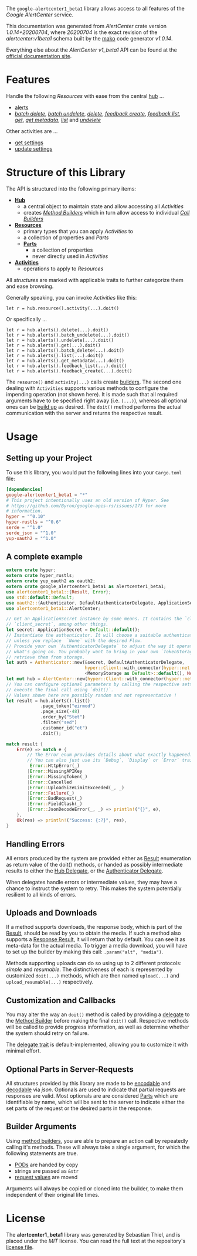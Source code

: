 <!---
DO NOT EDIT !
This file was generated automatically from 'src/mako/api/README.md.mako'
DO NOT EDIT !
-->
The `google-alertcenter1_beta1` library allows access to all features of the *Google AlertCenter* service.

This documentation was generated from *AlertCenter* crate version *1.0.14+20200704*, where *20200704* is the exact revision of the *alertcenter:v1beta1* schema built by the [mako](http://www.makotemplates.org/) code generator *v1.0.14*.

Everything else about the *AlertCenter* *v1_beta1* API can be found at the
[official documentation site](https://developers.google.com/admin-sdk/alertcenter/).
# Features

Handle the following *Resources* with ease from the central [hub](https://docs.rs/google-alertcenter1_beta1/1.0.14+20200704/google_alertcenter1_beta1/struct.AlertCenter.html) ... 

* [alerts](https://docs.rs/google-alertcenter1_beta1/1.0.14+20200704/google_alertcenter1_beta1/struct.Alert.html)
 * [*batch delete*](https://docs.rs/google-alertcenter1_beta1/1.0.14+20200704/google_alertcenter1_beta1/struct.AlertBatchDeleteCall.html), [*batch undelete*](https://docs.rs/google-alertcenter1_beta1/1.0.14+20200704/google_alertcenter1_beta1/struct.AlertBatchUndeleteCall.html), [*delete*](https://docs.rs/google-alertcenter1_beta1/1.0.14+20200704/google_alertcenter1_beta1/struct.AlertDeleteCall.html), [*feedback create*](https://docs.rs/google-alertcenter1_beta1/1.0.14+20200704/google_alertcenter1_beta1/struct.AlertFeedbackCreateCall.html), [*feedback list*](https://docs.rs/google-alertcenter1_beta1/1.0.14+20200704/google_alertcenter1_beta1/struct.AlertFeedbackListCall.html), [*get*](https://docs.rs/google-alertcenter1_beta1/1.0.14+20200704/google_alertcenter1_beta1/struct.AlertGetCall.html), [*get metadata*](https://docs.rs/google-alertcenter1_beta1/1.0.14+20200704/google_alertcenter1_beta1/struct.AlertGetMetadataCall.html), [*list*](https://docs.rs/google-alertcenter1_beta1/1.0.14+20200704/google_alertcenter1_beta1/struct.AlertListCall.html) and [*undelete*](https://docs.rs/google-alertcenter1_beta1/1.0.14+20200704/google_alertcenter1_beta1/struct.AlertUndeleteCall.html)

Other activities are ...

* [get settings](https://docs.rs/google-alertcenter1_beta1/1.0.14+20200704/google_alertcenter1_beta1/struct.MethodGetSettingCall.html)
* [update settings](https://docs.rs/google-alertcenter1_beta1/1.0.14+20200704/google_alertcenter1_beta1/struct.MethodUpdateSettingCall.html)



# Structure of this Library

The API is structured into the following primary items:

* **[Hub](https://docs.rs/google-alertcenter1_beta1/1.0.14+20200704/google_alertcenter1_beta1/struct.AlertCenter.html)**
    * a central object to maintain state and allow accessing all *Activities*
    * creates [*Method Builders*](https://docs.rs/google-alertcenter1_beta1/1.0.14+20200704/google_alertcenter1_beta1/trait.MethodsBuilder.html) which in turn
      allow access to individual [*Call Builders*](https://docs.rs/google-alertcenter1_beta1/1.0.14+20200704/google_alertcenter1_beta1/trait.CallBuilder.html)
* **[Resources](https://docs.rs/google-alertcenter1_beta1/1.0.14+20200704/google_alertcenter1_beta1/trait.Resource.html)**
    * primary types that you can apply *Activities* to
    * a collection of properties and *Parts*
    * **[Parts](https://docs.rs/google-alertcenter1_beta1/1.0.14+20200704/google_alertcenter1_beta1/trait.Part.html)**
        * a collection of properties
        * never directly used in *Activities*
* **[Activities](https://docs.rs/google-alertcenter1_beta1/1.0.14+20200704/google_alertcenter1_beta1/trait.CallBuilder.html)**
    * operations to apply to *Resources*

All *structures* are marked with applicable traits to further categorize them and ease browsing.

Generally speaking, you can invoke *Activities* like this:

```Rust,ignore
let r = hub.resource().activity(...).doit()
```

Or specifically ...

```ignore
let r = hub.alerts().delete(...).doit()
let r = hub.alerts().batch_undelete(...).doit()
let r = hub.alerts().undelete(...).doit()
let r = hub.alerts().get(...).doit()
let r = hub.alerts().batch_delete(...).doit()
let r = hub.alerts().list(...).doit()
let r = hub.alerts().get_metadata(...).doit()
let r = hub.alerts().feedback_list(...).doit()
let r = hub.alerts().feedback_create(...).doit()
```

The `resource()` and `activity(...)` calls create [builders][builder-pattern]. The second one dealing with `Activities` 
supports various methods to configure the impending operation (not shown here). It is made such that all required arguments have to be 
specified right away (i.e. `(...)`), whereas all optional ones can be [build up][builder-pattern] as desired.
The `doit()` method performs the actual communication with the server and returns the respective result.

# Usage

## Setting up your Project

To use this library, you would put the following lines into your `Cargo.toml` file:

```toml
[dependencies]
google-alertcenter1_beta1 = "*"
# This project intentionally uses an old version of Hyper. See
# https://github.com/Byron/google-apis-rs/issues/173 for more
# information.
hyper = "^0.10"
hyper-rustls = "^0.6"
serde = "^1.0"
serde_json = "^1.0"
yup-oauth2 = "^1.0"
```

## A complete example

```Rust
extern crate hyper;
extern crate hyper_rustls;
extern crate yup_oauth2 as oauth2;
extern crate google_alertcenter1_beta1 as alertcenter1_beta1;
use alertcenter1_beta1::{Result, Error};
use std::default::Default;
use oauth2::{Authenticator, DefaultAuthenticatorDelegate, ApplicationSecret, MemoryStorage};
use alertcenter1_beta1::AlertCenter;

// Get an ApplicationSecret instance by some means. It contains the `client_id` and 
// `client_secret`, among other things.
let secret: ApplicationSecret = Default::default();
// Instantiate the authenticator. It will choose a suitable authentication flow for you, 
// unless you replace  `None` with the desired Flow.
// Provide your own `AuthenticatorDelegate` to adjust the way it operates and get feedback about 
// what's going on. You probably want to bring in your own `TokenStorage` to persist tokens and
// retrieve them from storage.
let auth = Authenticator::new(&secret, DefaultAuthenticatorDelegate,
                              hyper::Client::with_connector(hyper::net::HttpsConnector::new(hyper_rustls::TlsClient::new())),
                              <MemoryStorage as Default>::default(), None);
let mut hub = AlertCenter::new(hyper::Client::with_connector(hyper::net::HttpsConnector::new(hyper_rustls::TlsClient::new())), auth);
// You can configure optional parameters by calling the respective setters at will, and
// execute the final call using `doit()`.
// Values shown here are possibly random and not representative !
let result = hub.alerts().list()
             .page_token("eirmod")
             .page_size(-48)
             .order_by("Stet")
             .filter("sed")
             .customer_id("et")
             .doit();

match result {
    Err(e) => match e {
        // The Error enum provides details about what exactly happened.
        // You can also just use its `Debug`, `Display` or `Error` traits
         Error::HttpError(_)
        |Error::MissingAPIKey
        |Error::MissingToken(_)
        |Error::Cancelled
        |Error::UploadSizeLimitExceeded(_, _)
        |Error::Failure(_)
        |Error::BadRequest(_)
        |Error::FieldClash(_)
        |Error::JsonDecodeError(_, _) => println!("{}", e),
    },
    Ok(res) => println!("Success: {:?}", res),
}

```
## Handling Errors

All errors produced by the system are provided either as [Result](https://docs.rs/google-alertcenter1_beta1/1.0.14+20200704/google_alertcenter1_beta1/enum.Result.html) enumeration as return value of 
the doit() methods, or handed as possibly intermediate results to either the 
[Hub Delegate](https://docs.rs/google-alertcenter1_beta1/1.0.14+20200704/google_alertcenter1_beta1/trait.Delegate.html), or the [Authenticator Delegate](https://docs.rs/yup-oauth2/*/yup_oauth2/trait.AuthenticatorDelegate.html).

When delegates handle errors or intermediate values, they may have a chance to instruct the system to retry. This 
makes the system potentially resilient to all kinds of errors.

## Uploads and Downloads
If a method supports downloads, the response body, which is part of the [Result](https://docs.rs/google-alertcenter1_beta1/1.0.14+20200704/google_alertcenter1_beta1/enum.Result.html), should be
read by you to obtain the media.
If such a method also supports a [Response Result](https://docs.rs/google-alertcenter1_beta1/1.0.14+20200704/google_alertcenter1_beta1/trait.ResponseResult.html), it will return that by default.
You can see it as meta-data for the actual media. To trigger a media download, you will have to set up the builder by making
this call: `.param("alt", "media")`.

Methods supporting uploads can do so using up to 2 different protocols: 
*simple* and *resumable*. The distinctiveness of each is represented by customized 
`doit(...)` methods, which are then named `upload(...)` and `upload_resumable(...)` respectively.

## Customization and Callbacks

You may alter the way an `doit()` method is called by providing a [delegate](https://docs.rs/google-alertcenter1_beta1/1.0.14+20200704/google_alertcenter1_beta1/trait.Delegate.html) to the 
[Method Builder](https://docs.rs/google-alertcenter1_beta1/1.0.14+20200704/google_alertcenter1_beta1/trait.CallBuilder.html) before making the final `doit()` call. 
Respective methods will be called to provide progress information, as well as determine whether the system should 
retry on failure.

The [delegate trait](https://docs.rs/google-alertcenter1_beta1/1.0.14+20200704/google_alertcenter1_beta1/trait.Delegate.html) is default-implemented, allowing you to customize it with minimal effort.

## Optional Parts in Server-Requests

All structures provided by this library are made to be [encodable](https://docs.rs/google-alertcenter1_beta1/1.0.14+20200704/google_alertcenter1_beta1/trait.RequestValue.html) and 
[decodable](https://docs.rs/google-alertcenter1_beta1/1.0.14+20200704/google_alertcenter1_beta1/trait.ResponseResult.html) via *json*. Optionals are used to indicate that partial requests are responses 
are valid.
Most optionals are are considered [Parts](https://docs.rs/google-alertcenter1_beta1/1.0.14+20200704/google_alertcenter1_beta1/trait.Part.html) which are identifiable by name, which will be sent to 
the server to indicate either the set parts of the request or the desired parts in the response.

## Builder Arguments

Using [method builders](https://docs.rs/google-alertcenter1_beta1/1.0.14+20200704/google_alertcenter1_beta1/trait.CallBuilder.html), you are able to prepare an action call by repeatedly calling it's methods.
These will always take a single argument, for which the following statements are true.

* [PODs][wiki-pod] are handed by copy
* strings are passed as `&str`
* [request values](https://docs.rs/google-alertcenter1_beta1/1.0.14+20200704/google_alertcenter1_beta1/trait.RequestValue.html) are moved

Arguments will always be copied or cloned into the builder, to make them independent of their original life times.

[wiki-pod]: http://en.wikipedia.org/wiki/Plain_old_data_structure
[builder-pattern]: http://en.wikipedia.org/wiki/Builder_pattern
[google-go-api]: https://github.com/google/google-api-go-client

# License
The **alertcenter1_beta1** library was generated by Sebastian Thiel, and is placed 
under the *MIT* license.
You can read the full text at the repository's [license file][repo-license].

[repo-license]: https://github.com/Byron/google-apis-rsblob/master/LICENSE.md
